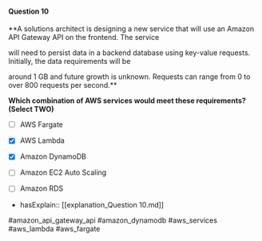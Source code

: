 #### Question  10


**A solutions architect is designing a new service that will use an Amazon API Gateway API on the frontend. The service

will need to persist data in a backend database using key-value requests. Initially, the data requirements will be

around 1 GB and future growth is unknown. Requests can range from 0 to over 800 requests per second.**


**Which combination of AWS services would meet these requirements? (Select TWO)**


- [ ] AWS Fargate


- [x] AWS Lambda


- [x] Amazon DynamoDB


- [ ] Amazon EC2 Auto Scaling


- [ ] Amazon RDS



- hasExplain:: [[explanation_Question  10.md]]

#amazon_api_gateway_api #amazon_dynamodb #aws_services #aws_lambda #aws_fargate 